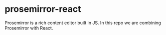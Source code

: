 # prosemirror-react
Prosemirror is a rich content editor built in JS.  In this repo we are combining Prosemirror with React. 
